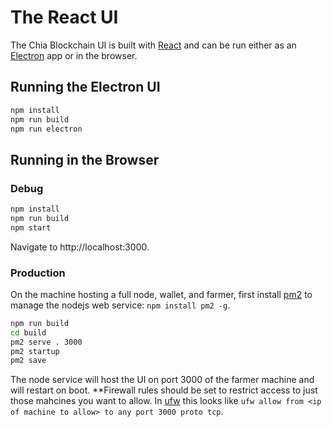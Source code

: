 # The React UI

The Chia Blockchain UI is built with [React](https://reactjs.org/) and can be run either as an [Electron](https://www.electronjs.org/) app or in the browser.

## Running the Electron UI

```bash
npm install
npm run build
npm run electron
````

## Running in the Browser

### Debug

```bash
npm install
npm run build
npm start
````

Navigate to http://localhost:3000.

### Production

On the machine hosting a full node, wallet, and farmer, first install [pm2](https://pm2.keymetrics.io/) to manage the nodejs web service: `npm install pm2 -g`.

```bash
npm run build
cd build
pm2 serve . 3000
pm2 startup
pm2 save
````

The node service will host the UI on port 3000 of the farmer machine and will restart on boot. **Firewall rules should be set to restrict access to just those mahcines you want to allow. In [ufw](https://help.ubuntu.com/community/UFW) this looks like `ufw allow from <ip of machine to allow> to any port 3000 proto tcp`.
